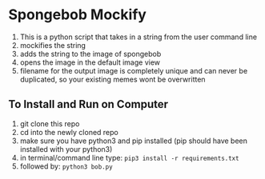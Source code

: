 # Spongebob Mockify

1. This is a python script that takes in a string from the user command line
2. mockifies the string
3. adds the string to the image of spongebob
4. opens the image in the default image view
5. filename for the output image is completely unique and can never be duplicated, so your existing memes wont be overwritten

## To Install and Run on Computer
1. git clone this repo
2. cd into the newly cloned repo
3. make sure you have python3 and pip installed (pip should have been installed with your python3)
4. in terminal/command line type: `pip3 install -r requirements.txt`
5. followed by:  `python3 bob.py`
